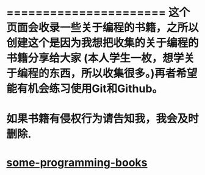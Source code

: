 
======================
这个页面会收录一些关于编程的书籍，之所以创建这个是因为我想把收集的关于编程的书籍分享给大家
(本人学生一枚，想学关于编程的东西，所以收集很多。)再者希望能有机会练习使用Git和Github。
=======================
如果书籍有侵权行为请告知我，我会及时删除.
=======================
[some-programming-books](some-programming-books.md)
=======================
